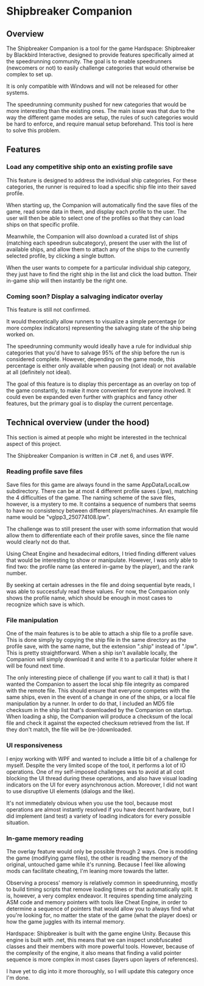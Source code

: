 # Shipbreaker Companion

## Overview

The Shipbreaker Companion is a tool for the game Hardspace: Shipbreaker by Blackbird Interactive, designed to provide features specifically aimed at the speedrunning community. The goal is to enable speedrunners (newcomers or not) to easily challenge categories that would otherwise be complex to set up.

It is only compatible with Windows and will not be released for other systems.

The speedrunning community pushed for new categories that would be more interesting than the existing ones. The main issue was that due to the way the different game modes are setup, the rules of such categories would be hard to enforce, and require manual setup beforehand. This tool is here to solve this problem.

## Features

### Load any competitive ship onto an existing profile save

This feature is designed to address the individual ship categories. For these categories, the runner is required to load a specific ship file into their saved profile.

When starting up, the Companion will automatically find the save files of the game, read some data in them, and display each profile to the user. The user will then be able to select one of the profiles so that they can load ships on that specific profile.

Meanwhile, the Companion will also download a curated list of ships (matching each speedrun subcategory), present the user with the list of available ships, and allow them to attach any of the ships to the currently selected profile, by clicking a single button.

When the user wants to compete for a particular individual ship category, they just have to find the right ship in the list and click the load button. Their in-game ship will then instantly be the right one.

### Coming soon? Display a salvaging indicator overlay

This feature is still not confirmed.

It would theoretically allow runners to visualize a simple percentage (or more complex indicators) representing the salvaging state of the ship being worked on.

The speedrunning community would ideally have a rule for individual ship categories that you'd have to salvage 95% of the ship before the run is considered complete. However, depending on the game mode, this percentage is either only available when pausing (not ideal) or not available at all (definitely not ideal).

The goal of this feature is to display this percentage as an overlay on top of the game constantly, to make it more convenient for everyone involved. It could even be expanded even further with graphics and fancy other features, but the primary goal is to display the current percentage.

## Technical overview (under the hood)

This section is aimed at people who might be interested in the technical aspect of this project.

The Shipbreaker Companion is written in C# .net 6, and uses WPF.

### Reading profile save files

Save files for this game are always found in the same AppData/LocalLow subdirectory. There can be at most 4 different profile saves (.lpw), matching the 4 difficulties of the game. The naming scheme of the save files, however, is a mystery to me. It contains a sequence of numbers that seems to have no consistency between different players/machines. An example file name would be "vglpp3_250774108.lpw".

The challenge was to still present the user with some information that would allow them to differentiate each of their profile saves, since the file name would clearly not do that.

Using Cheat Engine and hexadecimal editors, I tried finding different values that would be interesting to show or manipulate. However, I was only able to find two: the profile name (as entered in-game by the player), and the rank number.

By seeking at certain adresses in the file and doing sequential byte reads, I was able to successfuly read these values. For now, the Companion only shows the profile name, which should be enough in most cases to recognize which save is which.

### File manipulation

One of the main features is to be able to attach a ship file to a profile save. This is done simply by copying the ship file in the same directory as the profile save, with the same name, but the extension ".ship" instead of ".lpw". This is pretty straightforward. When a ship isn't available locally, the Companion will simply download it and write it to a particular folder where it will be found next time.

The only interesting piece of challenge (if you want to call it that) is that I wanted the Companion to assert the local ship file integrity as compared with the remote file. This should ensure that everyone competes with the same ships, even in the event of a change in one of the ships, or a local file manipulation by a runner. In order to do that, I included an MD5 file checksum in the ship list that's downloaded by the Companion on startup. When loading a ship, the Companion will produce a checksum of the local file and check it against the expected checksum retrieved from the list. If they don't match, the file will be (re-)downloaded.

### UI responsiveness

I enjoy working with WPF and wanted to include a little bit of a challenge for myself. Despite the very limited scope of the tool, it performs a lot of IO operations. One of my self-imposed challenges was to avoid at all cost blocking the UI thread during these operations, and also have visual loading indicators on the UI for every asynchronous action. Moreover, I did not want to use disruptive UI elements (dialogs and the like).

It's not immediately obvious when you use the tool, because most operations are almost instantly resolved if you have decent hardware, but I did implement (and test) a variety of loading indicators for every possible situation.

### In-game memory reading

The overlay feature would only be possible through 2 ways. One is modding the game (modifying game files), the other is reading the memory of the original, untouched game while it's running. Because I feel like allowing mods can facilitate cheating, I'm leaning more towards the latter.

Observing a process' memory is relatively common in speedrunning, mostly to build timing scripts that remove loading times or that automatically split. It is, however, a very complex endeavor. It requires spending time analyzing ASM code and memory pointers with tools like Cheat Engine, in order to determine a sequence of pointers that would allow you to always find what you're looking for, no matter the state of the game (what the player does) or how the game juggles with its internal memory.

Hardspace: Shipbreaker is built with the game engine Unity. Because this engine is built with .net, this means that we can inspect unobfuscated classes and their members with more powerful tools. However, because of the complexity of the engine, it also means that finding a valid pointer sequence is more complex in most cases (layers upon layers of references).

I have yet to dig into it more thoroughly, so I will update this category once I'm done.
